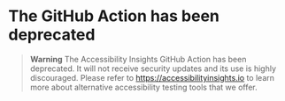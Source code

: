 <!--
Copyright (c) Microsoft Corporation. All rights reserved.
Licensed under the MIT License.
-->

# The GitHub Action has been deprecated

> **Warning**
> The Accessibility Insights GitHub Action has been deprecated. It will not receive security updates and its use is highly discouraged. Please refer to https://accessibilityinsights.io to learn more about alternative accessibility testing tools that we offer.
